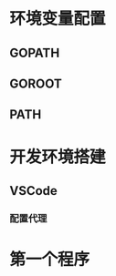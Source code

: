 # 环境变量配置

## GOPATH

## GOROOT

## PATH


# 开发环境搭建

## VSCode

### 配置代理
[](https://goproxy.io/zh/)


# 第一个程序

